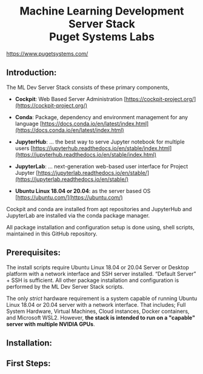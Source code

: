 
<h1 align=center> Machine Learning Development Server Stack <br>
 Puget Systems Labs</h1>

 <a href='https://www.pugetsystems.com/'>https://www.pugetsystems.com/</a>

<!---
![Puget Systems](puget_systems_logo_color.png)

![Logos](ml-appli-logos2.png)
-->
## Introduction:

The ML Dev Server Stack consists of these primary components,

- **Cockpit**: Web Based Server Administration [https://cockpit-project.org/](https://cockpit-project.org/)
- **Conda**: Package, dependency and environment management for any language [https://docs.conda.io/en/latest/index.html](https://docs.conda.io/en/latest/index.html)

- **JupyterHub**: ... the best way to serve Jupyter notebook for multiple users [https://jupyterhub.readthedocs.io/en/stable/index.html](https://jupyterhub.readthedocs.io/en/stable/index.html)

- **JupyterLab**: ... next-generation web-based user interface for Project Jupyter [https://jupyterlab.readthedocs.io/en/stable/](https://jupyterlab.readthedocs.io/en/stable/)

- **Ubuntu Linux 18.04 or 20.04**: as the server based OS [https://ubuntu.com/](https://ubuntu.com/)


Cockpit and conda are installed from apt repositories and JupyterHub and JupyterLab are installed via the conda package manager.

All package installation and configuration setup is done using, shell scripts, maintained in this GitHub repository. 

## Prerequisites:
The install scripts require Ubuntu Linux 18.04 or 20.04 Server or Desktop platform with a network interface and SSH server installed. “Default Server” + SSH is sufficient.  All other package installation and configuration is performed by the ML Dev Server Stack scripts.

The only *strict* hardware requirement is a system capable of running Ubuntu Linux 18.04 or 20.04 server with a network interface. That includes; Full System Hardware, Virtual Machines, Cloud instances, Docker containers, and Microsoft WSL2. However, **the stack is intended to run on a "capable" server with multiple NVIDIA GPUs**.

## Installation:

## First Steps:
